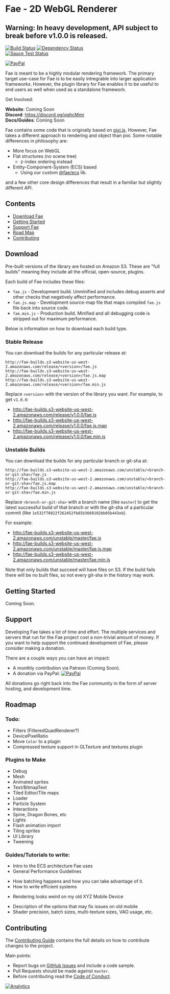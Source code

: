 # Fae - 2D WebGL Renderer

## Warning: In heavy development, API subject to break before v1.0.0 is released.

<!-- [![API Doc](https://doclets.io/Fae/fae/master.svg)](https://doclets.io/Fae/fae/master) -->
[![Build Status](https://travis-ci.org/Fae/fae.svg?branch=master)](https://travis-ci.org/Fae/fae)
[![Dependency Status](https://gemnasium.com/badges/github.com/Fae/fae.svg)](https://gemnasium.com/github.com/Fae/fae)
<br/>
[![Sauce Test Status](https://saucelabs.com/browser-matrix/faejs.svg)](https://saucelabs.com/u/faejs)
<br/>
<!-- [![Patreon](https://img.shields.io/badge/patreon-donate-yellow.svg)][patreon-donate] -->
[![PayPal](https://img.shields.io/badge/paypal-donate-yellow.svg)][paypal-donate]

Fae is meant to be a highly modular rendering framework. The primary target use-case for Fae is
to be easily intregrable into larger application frameworks. However, the plugin library for Fae
enables it to be useful to end users as well when used as a standalone framework.

Get Involved:

**Website**: Coming Soon<br />
**Discord**: https://discord.gg/qghcMmr<br />
**Docs/Guides**: Coming Soon<br />

Fae contains some code that is originally based on [pixi.js](https://github.com/pixijs/pixi.js).
However, Fae takes a different approach to rendering and object than pixi. Some notable differences
in philosophy are:

- More focus on WebGL
- Flat structures (no scene tree)
    * z-index ordering instead
- Entity-Component-System (ECS) based
    * Using our custom [@fae/ecs][ecs] lib.

and a few other core design differences that result in a familiar but slightly different API.

## Contents

- [Download Fae](#download)
- [Getting Started](#get-started)
- [Support Fae](#support)
- [Road Map](#roadmap)
- [Contributing](#contributing)

<a name="download"></a>
## Download

Pre-built versions of the library are hosted on Amazon S3. These are "full builds" meaning they
include all the official, open-source, plugins.

Each build of Fae includes these files:

- `fae.js` - Development build. Unminified and includes debug asserts and other checks that
    negatively affect performance.
- `fae.js.map` - Development source-map file that maps compiled `fae.js` file back into source
    code.
- `fae.min.js` - Production build. Minified and all debugging code is stripped out for maximum
    performance.

Below is information on how to download each build type.

### Stable Release

You can download the builds for any particular release at:

```
http://fae-builds.s3-website-us-west-2.amazonaws.com/release/<version>/fae.js
http://fae-builds.s3-website-us-west-2.amazonaws.com/release/<version>/fae.js.map
http://fae-builds.s3-website-us-west-2.amazonaws.com/release/<version>/fae.min.js
```

Replace `<version>` with the version of the library you want. For example, to get `v1.0.0`:

- http://fae-builds.s3-website-us-west-2.amazonaws.com/release/v1.0.0/fae.js
- http://fae-builds.s3-website-us-west-2.amazonaws.com/release/v1.0.0/fae.js.map
- http://fae-builds.s3-website-us-west-2.amazonaws.com/release/v1.0.0/fae.min.js

### Unstable Builds

You can download the builds for any particular branch or git-sha at:

```
http://fae-builds.s3-website-us-west-2.amazonaws.com/unstable/<branch-or-git-sha>/fae.js
http://fae-builds.s3-website-us-west-2.amazonaws.com/unstable/<branch-or-git-sha>/fae.js.map
http://fae-builds.s3-website-us-west-2.amazonaws.com/unstable/<branch-or-git-sha>/fae.min.js
```

Replace `<branch-or-git-sha>` with a branch name (like `master`) to get the latest successful
build of that branch or with the git-sha of a particular commit (like `1e532f70822f262452fb85b3669102bb05b443eb`).

For example:

- http://fae-builds.s3-website-us-west-2.amazonaws.com/unstable/master/fae.js
- http://fae-builds.s3-website-us-west-2.amazonaws.com/unstable/master/fae.js.map
- http://fae-builds.s3-website-us-west-2.amazonaws.com/unstable/master/fae.min.js

Note that only builds that succeed will have files on S3. If the build fails there will
be no built files, so not every git-sha in the history may work.

<a name="get-started"></a>
## Getting Started

Coming Soon.

<a name="support"></a>
## Support

Developing Fae takes a lot of time and effort. The multiple services and servers that run for
the Fae project cost a non-trivial amount of money. If you want to help support the continued
development of Fae, please consider making a donation.

There are a couple ways you can have an impact:

- A monthly contribution via Patreon (Coming Soon).
- A donation via PayPal: [![PayPal](https://img.shields.io/badge/paypal-donate-yellow.svg)][paypal-donate]

All donations go right back into the Fae community in the form of server hosting, and development
time.

<a name="roadmap"></a>
## Roadmap

### Todo:

- Filters (FilteredQuadRenderer?)
- DevicePixelRatio
- Move `Color` to a plugin
- Compressed texture support in GLTexture and textures plugin

### Plugins to Make

- Debug
- Mesh
- Animated sprites
- Text/BitmapText
- Tiled Editor/Tile maps
- Loader
- Particle System
- Interactions
- Spine, Dragon Bones, etc
- Lights
- Flash animation import
- Tiling sprites
- UI Library
- Tweening

### Guides/Tutorials to write:

- Intro to the ECS architecture Fae uses
- General Performance Guidelines
 * How batching happens and how you can take advantage of it.
 * How to write efficient systems
- Rendering looks weird on my old XYZ Mobile Device
 * Description of the options that may fix issues on old mobile
 * Shader precision, batch sizes, multi-texture sizes, VAO usage, etc.

<a name="contributing"></a>
## Contributing

The [Contributing Guide]() contains the full details on how to contribute
changes to the project.

Main points:

- Report bugs on [GitHub Issues][github-issues] and include a code sample.
- Pull Requests should be made against `master`.
- Before contributing read the [Code of Conduct][code-of-conduct].

[mini-signals]: https://github.com/Hypercubed/mini-signals
[ee3]: https://github.com/primus/eventemitter3
[event-tests]: https://github.com/Hypercubed/EventsSpeedTests
[github-issues]: https://github.com/Fae/fae/issues
[code-of-conduct]: https://github.com/Fae/fae/blob/master/CODE_OF_CONDUCT.md
[paypal-donate]: https://www.paypal.com/cgi-bin/webscr?cmd=_donations&business=CAP4H5ZVLHMMW&lc=US&item_name=Fae&currency_code=USD&bn=PP%2dDonationsBF%3abtn_donateCC_LG%2egif%3aNonHosted
[patreon-donate]: https://www.patreon.com/user?u=2430663
[ecs]: https://github.com/Fae/ecs

[![Analytics](https://ga-beacon.appspot.com/UA-27838577-5/Fae/fae)](https://github.com/igrigorik/ga-beacon)
